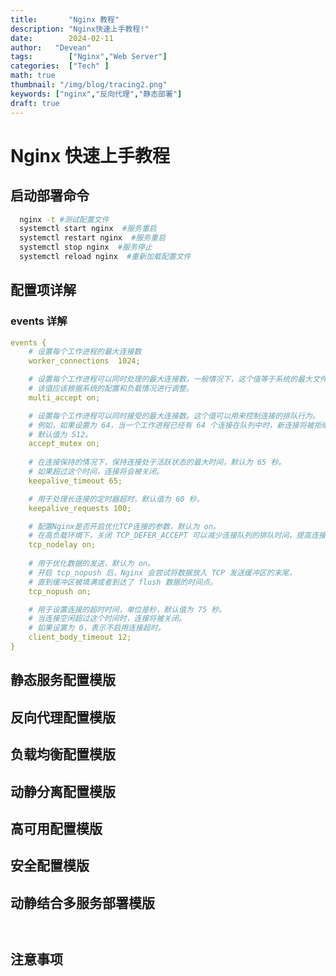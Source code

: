 ```yaml
---
title:       "Nginx 教程"
description: "Nginx快速上手教程!"
date:        2024-02-11
author:   "Devean"
tags:        ["Nginx","Web Server"]
categories:  ["Tech" ]
math: true
thumbnail: "/img/blog/tracing2.png"
keywords: ["nginx","反向代理","静态部署"]
draft: true
---
```



# Nginx 快速上手教程
## 启动部署命令

```bash
  nginx -t #测试配置文件
  systemctl start nginx  #服务重启
  systemctl restart nginx  #服务重启
  systemctl stop nginx  #服务停止
  systemctl reload nginx  #重新加载配置文件
````

## 配置项详解


### events 详解
```yml
events {
    # 设置每个工作进程的最大连接数
    worker_connections  1024;

    # 设置每个工作进程可以同时处理的最大连接数，一般情况下，这个值等于系统的最大文件描述符数。
    # 该值应该根据系统的配置和负载情况进行调整。
    multi_accept on;

    # 设置每个工作进程可以同时接受的最大连接数。这个值可以用来控制连接的排队行为。
    # 例如，如果设置为 64，当一个工作进程已经有 64 个连接在队列中时，新连接将被拒绝。
    # 默认值为 512。
    accept_mutex on;
    
    # 在连接保持的情况下，保持连接处于活跃状态的最大时间，默认为 65 秒。
    # 如果超过这个时间，连接将会被关闭。
    keepalive_timeout 65;

    # 用于处理长连接的定时器超时，默认值为 60 秒。
    keepalive_requests 100;

    # 配置Nginx是否开启优化TCP连接的参数，默认为 on。
    # 在高负载环境下，关闭 TCP_DEFER_ACCEPT 可以减少连接队列的排队时间，提高连接的响应速度。
    tcp_nodelay on;
    
    # 用于优化数据的发送，默认为 on。
    # 开启 tcp_nopush 后，Nginx 会尝试将数据放入 TCP 发送缓冲区的末尾，
    # 直到缓冲区被填满或者到达了 flush 数据的时间点。
    tcp_nopush on;

    # 用于设置连接的超时时间，单位是秒，默认值为 75 秒。
    # 当连接空闲超过这个时间时，连接将被关闭。
    # 如果设置为 0，表示不启用连接超时。
    client_body_timeout 12;
}


```




## 静态服务配置模版

## 反向代理配置模版


## 负载均衡配置模版


## 动静分离配置模版

## 高可用配置模版

## 安全配置模版

## 动静结合多服务部署模版

```yaml



```


## 注意事项





    
    

 

